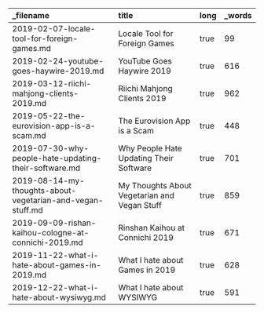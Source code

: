 | _filename                                                  | title                                        | long | _words |
| :--------------------------------------------------------- | :------------------------------------------- | :--- | :----- |
| 2019-02-07-locale-tool-for-foreign-games.md                | Locale Tool for Foreign Games                | true | 99     |
| 2019-02-24-youtube-goes-haywire-2019.md                    | YouTube Goes Haywire 2019                    | true | 616    |
| 2019-03-12-riichi-mahjong-clients-2019.md                  | Riichi Mahjong Clients 2019                  | true | 962    |
| 2019-05-22-the-eurovision-app-is-a-scam.md                 | The Eurovision App is a Scam                 | true | 448    |
| 2019-07-30-why-people-hate-updating-their-software.md      | Why People Hate Updating Their Software      | true | 701    |
| 2019-08-14-my-thoughts-about-vegetarian-and-vegan-stuff.md | My Thoughts About Vegetarian and Vegan Stuff | true | 859    |
| 2019-09-09-rishan-kaihou-cologne-at-connichi-2019.md       | Rinshan Kaihou at Connichi 2019              | true | 671    |
| 2019-11-22-what-i-hate-about-games-in-2019.md              | What I hate about Games in 2019              | true | 628    |
| 2019-12-22-what-i-hate-about-wysiwyg.md                    | What I hate about WYSIWYG                    | true | 591    |
